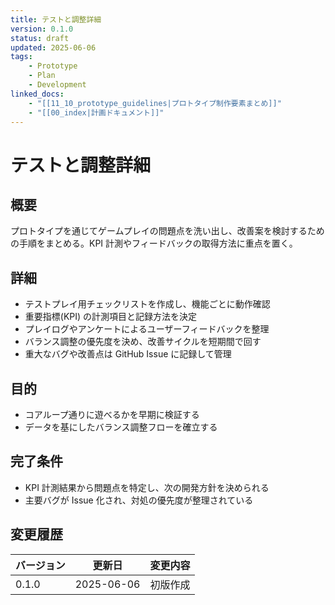 ```yaml
---
title: テストと調整詳細
version: 0.1.0
status: draft
updated: 2025-06-06
tags:
    - Prototype
    - Plan
    - Development
linked_docs:
    - "[[11_10_prototype_guidelines|プロトタイプ制作要素まとめ]]"
    - "[[00_index|計画ドキュメント]]"
---
```


# テストと調整詳細

## 概要

プロトタイプを通じてゲームプレイの問題点を洗い出し、改善案を検討するための手順をまとめる。KPI 計測やフィードバックの取得方法に重点を置く。

## 詳細

- テストプレイ用チェックリストを作成し、機能ごとに動作確認
- 重要指標(KPI) の計測項目と記録方法を決定
- プレイログやアンケートによるユーザーフィードバックを整理
- バランス調整の優先度を決め、改善サイクルを短期間で回す
- 重大なバグや改善点は GitHub Issue に記録して管理

## 目的

- コアループ通りに遊べるかを早期に検証する
- データを基にしたバランス調整フローを確立する

## 完了条件

- KPI 計測結果から問題点を特定し、次の開発方針を決められる
- 主要バグが Issue 化され、対処の優先度が整理されている

## 変更履歴

| バージョン | 更新日     | 変更内容 |
| ---------- | ---------- | -------- |
| 0.1.0      | 2025-06-06 | 初版作成 |

